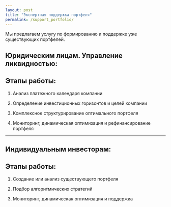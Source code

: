 ```yaml
---
layout: post
title: "Экспертная поддержка портфеля"
permalink: /support_portfolio/
---
```


Мы предлагаем услугу по формированию и поддержке уже существующих портфелей.

## Юридическим лицам. Управление ликвидностью:

## Этапы работы:

1. Анализ платежного календаря компании

2. Определение инвестиционных горизонтов и целей компании

3. Комплексное структурирование оптимального портфеля

4. Мониторинг, динамическая оптимизация и рефинансирование портфеля 

----

## Индивидуальным инвесторам:

## Этапы работы:

1. Создание или анализ существующего портфеля

2. Подбор алгоритмических стратегий

3. Мониторинг, динамическая оптимизация и поддержка
